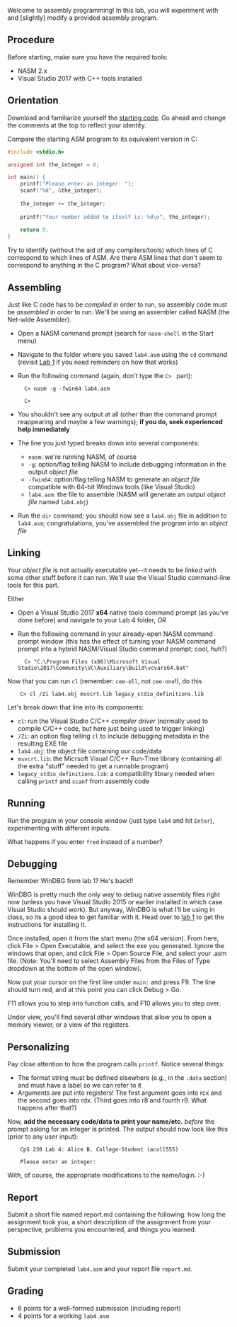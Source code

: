 Welcome to assembly programming!  In this lab, you will experiment with and [slightly] modify a provided assembly program.

## Procedure

Before starting, make sure you have the required tools:

* NASM 2.x
* Visual Studio 2017 with C++ tools installed

## Orientation
 
Download and familiarize yourself the [starting code](lab4.asm).  Go ahead and change the comments at the top to reflect your identity.

Compare the starting ASM program to its equivalent version in C:

``` c
#include <stdio.h>

unsigned int the_integer = 0;

int main() {
	printf("Please enter an integer: ");
	scanf("%d", &the_integer);
	
	the_integer += the_integer;
	
	printf("Your number added to itself is: %d\n", the_integer);
	
	return 0;
}
```

Try to identify (without the aid of any compilers/tools) which lines of C correspond to which lines of ASM.  Are there ASM lines that don't seem to correspond to anything in the C program?  What about vice-versa?


## Assembling

Just like C code has to be *compiled* in order to run, so assembly code must be *assembled* in order to run.  We'll be using an assembler called NASM (the Net-wide Assembler).

* Open a NASM command prompt (search for `nasm-shell` in the Start menu)

* Navigate to the folder where you saved `lab4.asm` using the `cd` command (revisit [Lab 1](https://ethantmcgee.com/bju/cps230/homework/lab1) if you need reminders on how that works)

* Run the following command (again, don't type the `C> ` part):

        C> nasm -g -fwin64 lab4.asm
        
        C>

* You shouldn't see any output at all (other than the command prompt reappearing and maybe a few warnings); **if you do, seek experienced help immediately**

* The line you just typed breaks down into several components:

    * `nasm`: we're running NASM, of course
    * `-g`: option/flag telling NASM to include debugging information in the output *object file*
    * `-fwin64`: option/flag telling NASM to generate an *object file* compatible with 64-bit Windows tools (like Visual Studio)
    * `lab4.asm`: the file to assemble (NASM will generate an output *object file* named `lab4.obj`)

* Run the `dir` command; you should now see a `lab4.obj` file in addition to `lab4.asm`; congratulations, you've assembled the program into an *object file*

## Linking

Your *object file* is not actually executable yet--it needs to be *linked* with some other stuff before it can run.  We'll use the Visual Studio command-line tools for this part.

Either

* Open a Visual Studio 2017 **x64** native tools command prompt (as you've done before) and navigate to your Lab 4 folder, *OR*
* Run the following command in your already-open NASM command prompt window (this has the effect of turning your NASM command prompt into a hybrid NASM/Visual Studio command prompt; cool, huh?)

        C> "C:\Program Files (x86)\Microsoft Visual Studio\2017\Community\VC\Auxiliary\Build\vcvars64.bat"

Now that you can run `cl` (remember: `cee-ell`, not `cee-one`!), do this

        C> cl /Zi lab4.obj msvcrt.lib legacy_stdio_definitions.lib

Let's break down that line into its components:

* `cl`: run the Visual Studio C/C++ *compiler driver* (normally used to compile C/C++ code, but here just being used to trigger linking)
* `/Zi`: an option flag telling `cl` to include debugging metadata in the resulting EXE file
* `lab4.obj`: the object file containing our code/data
* `msvcrt.lib`: the Micrsoft Visual C/C++ Run-Time library (containing all the extra "stuff" needed to get a runnable program)
* `legacy_stdio_definitions.lib`: a compatibility library needed when calling `printf` and `scanf` from assembly code

## Running

Run the program in your console window (just type `lab4` and hit `Enter`), experimenting with different inputs.

What happens if you enter `fred` instead of a number?

## Debugging

Remember WinDBG from lab 1? He's back!!

WinDBG is pretty much the only way to debug native assembly files right now (unless you have Visual Studio 2015 or earlier installed in which case Visual Studio should work).  But anyway, WinDBG is what I'll be using in class, so its a good idea to get familiar with it.  Head over to [lab 1](/bju/cps230/homework/lab1/) to get the instructions for installing it.

Once installed, open it from the start menu (the x64 version). From here, click File > Open Executable, and select the exe you generated.  Ignore the windows that open, and click File > Open Source File, and select your .asm file.  (Note: You'll need to select Assembly Files from the Files of Type dropdown at the bottom of the open window).

Now put your cursor on the first line under `main:` and press F9.  The line should turn red, and at this point you can click Debug > Go.

F11 allows you to step into function calls, and F10 allows you to step over.

Under view, you'll find several other windows that allow you to open a memory viewer, or a view of the registers. 

## Personalizing

Pay close attention to how the program calls `printf`.  Notice several things:

* The format string must be defined elsewhere (e.g., in the `.data` section) and must have a label so we can refer to it
* Arguments are put into registers!  The first argument goes into rcx and the second goes into rdx. (Third goes into r8 and fourth r9.  What happens after that?)

Now, **add the necessary code/data to print your name/etc.** *before* the prompt asking for an integer is printed.  The output should now look like this (prior to any user input):

        CpS 230 Lab 4: Alice B. College-Student (acoll555)

        Please enter an integer: 

With, of course, the appropriate modifications to the name/login. :-)

## Report

Submit a short file named report.md containing the following: how long the assignment took you, a short description of the assignment from your perspective, problems you encountered, and things you learned.

## Submission

Submit your completed `lab4.asm` and your report file `report.md`.

## Grading

* 6 points for a well-formed submission (including report)
* 4 points for a working `lab4.asm` 

